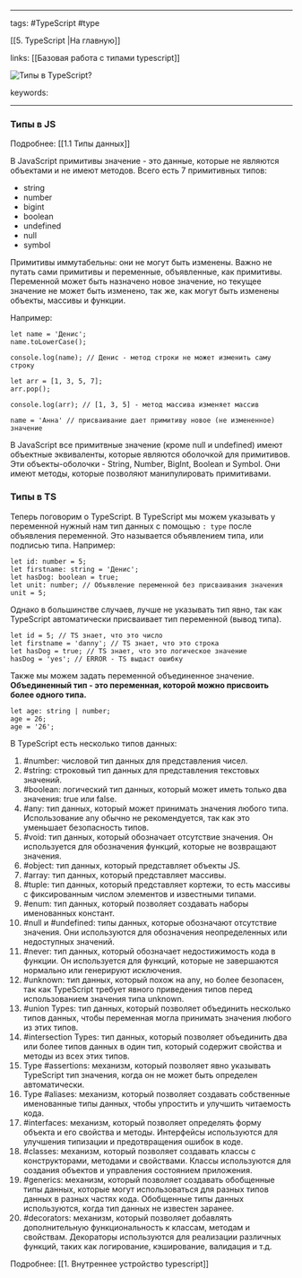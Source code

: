 ____

tags: #TypeScript #type

[[5. TypeScript |На главную]]

links: [[Базовая работа с типами typescript]]

![Типы в TypeScript?](https://youtu.be/TOn-1RrowKE?t=391)

keywords:

_____

### Типы в JS
Подробнее: [[1.1 Типы данных]]

В JavaScript примитивы значение - это данные, которые не являются объектами и не имеют методов. Всего есть 7 примитивных типов:
-   string
-   number
-   bigint
-   boolean
-   undefined
-   null
-   symbol

Примитивы иммутабельны: они не могут быть изменены. Важно не путать сами примитивы и переменные, объявленные, как примитивы. Переменной может быть назначено новое значение, но текущее значение не может быть изменено, так же, как могут быть изменены объекты, массивы и функции.

Например:

```
let name = 'Денис';
name.toLowerCase();

console.log(name); // Денис - метод строки не может изменить саму строку

let arr = [1, 3, 5, 7];
arr.pop();

console.log(arr); // [1, 3, 5] - метод массива изменяет массив

name = 'Анна' // присваивание дает примитиву новое (не измененное) значение
```

В JavaScript все примитвные значение (кроме null и undefined) имеют объектные эквиваленты, которые являются оболочкой для примитивов. Эти объекты-оболочки - String, Number, BigInt, Boolean и Symbol. Они имеют методы, которые позволяют манипулировать примитивами.

### Типы в TS

Теперь поговорим о TypeScript. В TypeScript мы можем указывать у переменной нужный нам тип данных с помощью `: type` после объявления переменной. 
Это называется объявлением типа, или подписью типа. Например:

```
let id: number = 5;
let firstname: string = 'Денис';
let hasDog: boolean = true;
let unit: number; // Объявление переменной без присваивания значения
unit = 5;
```

Однако в большинстве случаев, лучше не указывать тип явно, так как TypeScript автоматически присваивает тип переменной (вывод типа).

```
let id = 5; // TS знает, что это число
let firstname = 'danny'; // TS знает, что это строка
let hasDog = true; // TS знает, что это логическое значение
hasDog = 'yes'; // ERROR - TS выдаст ошибку
```

Также мы можем задать переменной объединенное значение. 
**Объединенный тип - это переменная, которой можно присвоить более одного типа.**

```
let age: string | number;
age = 26;
age = '26';
```

В TypeScript есть несколько типов данных:

1.  #number: числовой тип данных для представления чисел.
2.  #string: строковый тип данных для представления текстовых значений.
3.  #boolean: логический тип данных, который может иметь только два значения: true или false.
4.  #any: тип данных, который может принимать значения любого типа. Использование any обычно не рекомендуется, так как это уменьшает безопасность типов.
5.  #void: тип данных, который обозначает отсутствие значения. Он используется для обозначения функций, которые не возвращают значения.
6.  #object: тип данных, который представляет объекты JS.
7.  #array: тип данных, который представляет массивы.
8.  #tuple: тип данных, который представляет кортежи, то есть массивы с фиксированным числом элементов и известными типами.
9.  #enum: тип данных, который позволяет создавать наборы именованных констант.
10.  #null и #undefined: типы данных, которые обозначают отсутствие значения. Они используются для обозначения неопределенных или недоступных значений.
11.  #never: тип данных, который обозначает недостижимость кода в функции. Он используется для функций, которые не завершаются нормально или генерируют исключения.
12.  #unknown: тип данных, который похож на any, но более безопасен, так как TypeScript требует явного приведения типов перед использованием значения типа unknown.
13.  #union Types: тип данных, который позволяет объединить несколько типов данных, чтобы переменная могла принимать значения любого из этих типов.
14.  #intersection Types: тип данных, который позволяет объединить два или более типов данных в один тип, который содержит свойства и методы из всех этих типов.
15.  Type #assertions: механизм, который позволяет явно указывать TypeScript тип значения, когда он не может быть определен автоматически.
16.  Type #aliases: механизм, который позволяет создавать собственные именованные типы данных, чтобы упростить и улучшить читаемость кода.
17.  #interfaces: механизм, который позволяет определять форму объекта и его свойства и методы. Интерфейсы используются для улучшения типизации и предотвращения ошибок в коде.
18.  #classes: механизм, который позволяет создавать классы с конструкторами, методами и свойствами. Классы используются для создания объектов и управления состоянием приложения.
19.  #generics: механизм, который позволяет создавать обобщенные типы данных, которые могут использоваться для разных типов данных в разных частях кода. Обобщенные типы данных используются, когда тип данных не известен заранее.
20.  #decorators: механизм, который позволяет добавлять дополнительную функциональность к классам, методам и свойствам. Декораторы используются для реализации различных функций, таких как логирование, кэширование, валидация и т.д.

Подробнее: [[1. Внутреннее устройство typescript]]